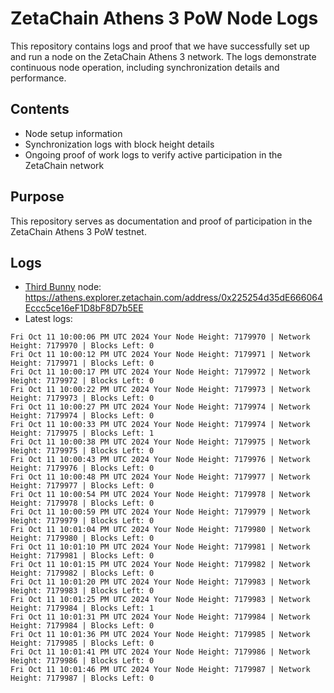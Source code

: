 # ZetaChain Athens 3 PoW Node Logs
This repository contains logs and proof that we have successfully set up and run a node on the ZetaChain Athens 3 network. The logs demonstrate continuous node operation, including synchronization details and performance.

## Contents
- Node setup information
- Synchronization logs with block height details
- Ongoing proof of work logs to verify active participation in the ZetaChain network

## Purpose
This repository serves as documentation and proof of participation in the ZetaChain Athens 3 PoW testnet.

## Logs

- [Third Bunny](https://thirdbunny.xyz/) node: https://athens.explorer.zetachain.com/address/0x225254d35dE666064Eccc5ce16eF1D8bF8D7b5EE
- Latest logs:
```
Fri Oct 11 10:00:06 PM UTC 2024 Your Node Height: 7179970 | Network Height: 7179970 | Blocks Left: 0
Fri Oct 11 10:00:12 PM UTC 2024 Your Node Height: 7179971 | Network Height: 7179971 | Blocks Left: 0
Fri Oct 11 10:00:17 PM UTC 2024 Your Node Height: 7179972 | Network Height: 7179972 | Blocks Left: 0
Fri Oct 11 10:00:22 PM UTC 2024 Your Node Height: 7179973 | Network Height: 7179973 | Blocks Left: 0
Fri Oct 11 10:00:27 PM UTC 2024 Your Node Height: 7179974 | Network Height: 7179974 | Blocks Left: 0
Fri Oct 11 10:00:33 PM UTC 2024 Your Node Height: 7179974 | Network Height: 7179975 | Blocks Left: 1
Fri Oct 11 10:00:38 PM UTC 2024 Your Node Height: 7179975 | Network Height: 7179975 | Blocks Left: 0
Fri Oct 11 10:00:43 PM UTC 2024 Your Node Height: 7179976 | Network Height: 7179976 | Blocks Left: 0
Fri Oct 11 10:00:48 PM UTC 2024 Your Node Height: 7179977 | Network Height: 7179977 | Blocks Left: 0
Fri Oct 11 10:00:54 PM UTC 2024 Your Node Height: 7179978 | Network Height: 7179978 | Blocks Left: 0
Fri Oct 11 10:00:59 PM UTC 2024 Your Node Height: 7179979 | Network Height: 7179979 | Blocks Left: 0
Fri Oct 11 10:01:04 PM UTC 2024 Your Node Height: 7179980 | Network Height: 7179980 | Blocks Left: 0
Fri Oct 11 10:01:10 PM UTC 2024 Your Node Height: 7179981 | Network Height: 7179981 | Blocks Left: 0
Fri Oct 11 10:01:15 PM UTC 2024 Your Node Height: 7179982 | Network Height: 7179982 | Blocks Left: 0
Fri Oct 11 10:01:20 PM UTC 2024 Your Node Height: 7179983 | Network Height: 7179983 | Blocks Left: 0
Fri Oct 11 10:01:25 PM UTC 2024 Your Node Height: 7179983 | Network Height: 7179984 | Blocks Left: 1
Fri Oct 11 10:01:31 PM UTC 2024 Your Node Height: 7179984 | Network Height: 7179984 | Blocks Left: 0
Fri Oct 11 10:01:36 PM UTC 2024 Your Node Height: 7179985 | Network Height: 7179985 | Blocks Left: 0
Fri Oct 11 10:01:41 PM UTC 2024 Your Node Height: 7179986 | Network Height: 7179986 | Blocks Left: 0
Fri Oct 11 10:01:46 PM UTC 2024 Your Node Height: 7179987 | Network Height: 7179987 | Blocks Left: 0
```
